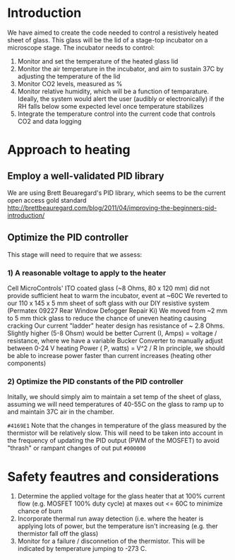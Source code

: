 # Introduction
We have aimed to create the code needed to control a resistively heated sheet of glass. This glass will be the lid of a stage-top incubator on a microscope stage. 
The incubator needs to control:
1) Monitor and set the temperature of the heated glass lid
2) Monitor the air temperature in the incubator, and aim to sustain 37C by adjusting the temperature of the lid
3) Monitor CO2 levels, measured as % 
4) Monitor relative humidity, which will be a function of temparature. Ideally, the system would alert the user (audibly or electronically) if the RH falls below some expected level once temperature stabilizes
5) Integrate the temperature control into the current code that controls CO2 and data logging
    
# Approach to heating
## Employ a well-validated PID library
We are using Brett Beuaregard's PID library, which seems to be the current open access gold standard
http://brettbeauregard.com/blog/2011/04/improving-the-beginners-pid-introduction/

## Optimize the PID controller

This stage will need to require that we assess:
### 1) A reasonable voltage to apply to the heater
   Cell MicroControls' ITO coated glass (~8 Ohms, 80 x 120 mm) did not provide sufficient heat to warm the incubator, event at ~60C
   We reverted to our 110 x 145 x 5 mm sheet of soft glass with our DIY resistive system (Permatex 09227 Rear Window Defogger Repair Ki)
   We moved from ~2 mm to 5 mm thick glass to reduce the chance of uneven heating causing cracking
   Our current "ladder" heater design has resistance of ~ 2.8 Ohms. Slightly higher (5-8 Ohsm) would be better
   Current (I, Amps) = voltage / resistance, where we have a variable Bucker Converter to manually adjust between 0-24 V
   heating Power ( P, watts) = V^2 / R
   In principle, we should be able to increase power faster than current increases (heating other components)

### 2) Optimize the PID constants of the PID controller

  Initally, we should simply aim to maintain a set temp of the sheet of glass, assuming we will need temperatures of 40-55C on the glass to ramp up to and maintain 37C air in the chamber.

  `#4169E1` Note that the changes in temperature of the glass measured by the thermistor will be relatively slow. This will need to be taken into account in the frequency of updating the PID output (PWM of the MOSFET) to avoid "thrash" or rampant changes of out put `#000000`

# Safety feautres and considerations
1) Determine the applied voltage for the glass heater that at 100% current flow (e.g. MOSFET 100% duty cycle) at maxes out <= 60C to minimize chance of burn
2) Incorporate thermal run away detection (i.e. where the heater is applying lots of power, but the temperature isn't increasing (e.g. ther thermistor fall off the glass)
3) Monitor for a failure / disconnetion of the thermistor. This will be indicated by temperature jumping to -273 C.
 
  
